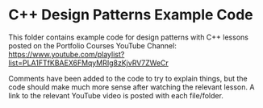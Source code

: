# C++ Design Patterns Example Code

This folder contains example code for design patterns with C++ lessons posted on the Portfolio Courses YouTube Channel: https://www.youtube.com/playlist?list=PLA1FTfKBAEX6FMqyMRIg8zKjvRV7ZWeCr

Comments have been added to the code to try to explain things, but the code should make much more sense after watching the relevant lesson.  A link to the relevant YouTube video is posted with each file/folder.